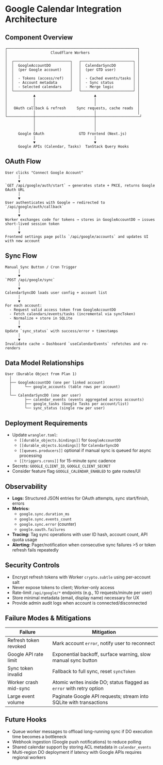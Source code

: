 # Google Calendar Integration Architecture

## Component Overview
```
┌────────────────────────────────────────────────────────────┐
│                    Cloudflare Workers                      │
│                                                            │
│  ┌──────────────────────────┐   ┌────────────────────────┐ │
│  │  GoogleAccountDO         │   │  CalendarSyncDO        │ │
│  │  (per Google account)    │   │  (per GTD user)        │ │
│  │                          │   │                        │ │
│  │  - Tokens (access/ref)   │   │  - Cached events/tasks │ │
│  │  - Account metadata      │   │  - Sync status         │ │
│  │  - Selected calendars    │   │  - Merge logic         │ │
│  └──────────────────────────┘   └────────────────────────┘ │
│            ▲                           ▲                   │
│            │                           │                   │
│            │                           │                   │
│   OAuth callback & refresh     Sync requests, cache reads  │
│            │                           │                   │
└────────────┼───────────────────────────┼────────────────────┘
             │                           │
             │                           │
             │                           │
      Google OAuth                GTD Frontend (Next.js)
             │                           │
             ▼                           ▼
      Google APIs (Calendar, Tasks)  TanStack Query Hooks
```

## OAuth Flow
```
User clicks "Connect Google Account"
      │
      ▼
`GET /api/google/auth/start` → generates state + PKCE, returns Google OAuth URL
      │
      ▼
User authenticates with Google → redirected to `/api/google/auth/callback`
      │
      ▼
Worker exchanges code for tokens → stores in GoogleAccountDO → issues short-lived session token
      │
      ▼
Frontend settings page polls `/api/google/accounts` and updates UI with new account
```

## Sync Flow
```
Manual Sync Button / Cron Trigger
      │
      ▼
`POST /api/google/sync`
      │
      ▼
CalendarSyncDO loads user config + account list
      │
      ▼
For each account:
  - Request valid access token from GoogleAccountDO
  - Fetch calendars/events/tasks (incremental via syncToken)
  - Normalize + store in SQLite
      │
      ▼
Update `sync_status` with success/error + timestamps
      │
      ▼
Invalidate cache → Dashboard `useCalendarEvents` refetches and re-renders
```

## Data Model Relationships
```
User (Durable Object from Plan 1)
  │
  ├── GoogleAccountDO (one per linked account)
  │      └── google_accounts (table rows per account)
  │
  └── CalendarSyncDO (one per user)
         ├── calendar_events (events aggregated across accounts)
         ├── google_tasks (Google Tasks per account/list)
         └── sync_status (single row per user)
```

## Deployment Requirements
- Update `wrangler.toml`:
  - `[[durable_objects.bindings]]` for `GoogleAccountDO`
  - `[[durable_objects.bindings]]` for `CalendarSyncDO`
  - `[[queues.producers]]` optional if manual sync is queued for async processing
  - `[[triggers.crons]]` for 15-minute sync cadence
- Secrets: `GOOGLE_CLIENT_ID`, `GOOGLE_CLIENT_SECRET`
- Consider feature flag `GOOGLE_CALENDAR_ENABLED` to gate routes/UI

## Observability
- **Logs:** Structured JSON entries for OAuth attempts, sync start/finish, errors
- **Metrics:**
  - `google.sync.duration_ms`
  - `google.sync.events_count`
  - `google.sync.error` (counter)
  - `google.oauth.failures`
- **Tracing:** Tag sync operations with user ID hash, account count, API quota usage
- **Alerting:** Pager/notification when consecutive sync failures >5 or token refresh fails repeatedly

## Security Controls
- Encrypt refresh tokens with Worker `crypto.subtle` using per-account salt
- Never expose tokens to client; Worker-only access
- Rate-limit `/api/google/*` endpoints (e.g., 10 requests/minute per user)
- Store minimal metadata (email, display name) necessary for UX
- Provide admin audit logs when account is connected/disconnected

## Failure Modes & Mitigations
| Failure | Mitigation |
|---------|------------|
| Refresh token revoked | Mark account `error`, notify user to reconnect |
| Google API rate limit | Exponential backoff, surface warning, slow manual sync button |
| Sync token invalid | Fallback to full sync, reset `syncToken` |
| Worker crash mid-sync | Atomic writes inside DO; status flagged as `error` with retry option |
| Large event volume | Paginate Google API requests; stream into SQLite with transactions |

## Future Hooks
- Queue worker messages to offload long-running sync if DO execution time becomes a bottleneck
- Webhook ingestion (Google push notifications) to reduce polling
- Shared calendar support by storing ACL metadata in `calendar_events`
- Multi-region DO deployment if latency with Google APIs requires regional workers
